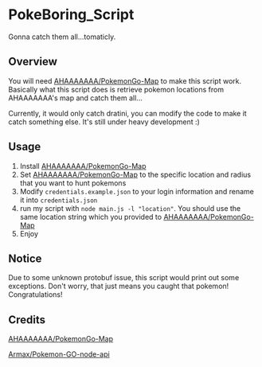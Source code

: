 # PokeBoring_Script
Gonna catch them all...tomaticly.

## Overview
You will need [AHAAAAAAA/PokemonGo-Map](https://github.com/AHAAAAAAA/PokemonGo-Map) to make this script work. Basically what this script does is retrieve pokemon locations from AHAAAAAAA's map and catch them all...

Currently, it would only catch dratini, you can modify the code to make it catch something else. It's still under heavy development :)

## Usage
  1. Install [AHAAAAAAA/PokemonGo-Map](https://github.com/AHAAAAAAA/PokemonGo-Map)
  2. Set [AHAAAAAAA/PokemonGo-Map](https://github.com/AHAAAAAAA/PokemonGo-Map) to the specific location and radius that you want to hunt pokemons
  3. Modify `credentials.example.json` to your login information and rename it into `credentials.json`
  4. run my script with `node main.js -l "location"`. You should use the same location string which you provided to [AHAAAAAAA/PokemonGo-Map](https://github.com/AHAAAAAAA/PokemonGo-Map)
  5. Enjoy

## Notice
Due to some unknown protobuf issue, this script would print out some exceptions. Don't worry, that just means you caught that pokemon! Congratulations!

## Credits
[AHAAAAAAA/PokemonGo-Map](https://github.com/AHAAAAAAA/PokemonGo-Map)

[Armax/Pokemon-GO-node-api](https://github.com/Armax/Pokemon-GO-node-api/)
